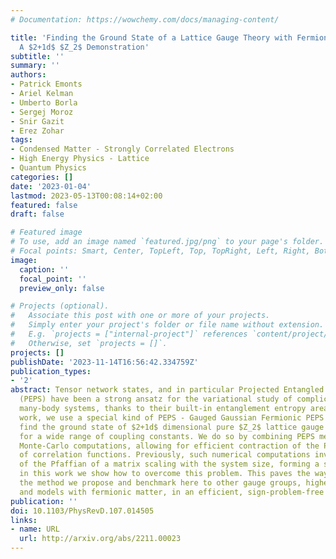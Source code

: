 ```yaml
---
# Documentation: https://wowchemy.com/docs/managing-content/

title: 'Finding the Ground State of a Lattice Gauge Theory with Fermionic Tensor Networks:
  A $2+1d$ $Z_2$ Demonstration'
subtitle: ''
summary: ''
authors:
- Patrick Emonts
- Ariel Kelman
- Umberto Borla
- Sergej Moroz
- Snir Gazit
- Erez Zohar
tags:
- Condensed Matter - Strongly Correlated Electrons
- High Energy Physics - Lattice
- Quantum Physics
categories: []
date: '2023-01-04'
lastmod: 2023-05-13T00:08:14+02:00
featured: false
draft: false

# Featured image
# To use, add an image named `featured.jpg/png` to your page's folder.
# Focal points: Smart, Center, TopLeft, Top, TopRight, Left, Right, BottomLeft, Bottom, BottomRight.
image:
  caption: ''
  focal_point: ''
  preview_only: false

# Projects (optional).
#   Associate this post with one or more of your projects.
#   Simply enter your project's folder or file name without extension.
#   E.g. `projects = ["internal-project"]` references `content/project/deep-learning/index.md`.
#   Otherwise, set `projects = []`.
projects: []
publishDate: '2023-11-14T16:56:42.334759Z'
publication_types:
- '2'
abstract: Tensor network states, and in particular Projected Entangled Pair States
  (PEPS) have been a strong ansatz for the variational study of complicated quantum
  many-body systems, thanks to their built-in entanglement entropy area law. In this
  work, we use a special kind of PEPS - Gauged Gaussian Fermionic PEPS (GGFPEPS) to
  find the ground state of $2+1d$ dimensional pure $Z_2$ lattice gauge theories
  for a wide range of coupling constants. We do so by combining PEPS methods with
  Monte-Carlo computations, allowing for efficient contraction of the PEPS and computation
  of correlation functions. Previously, such numerical computations involved the calculation
  of the Pfaffian of a matrix scaling with the system size, forming a severe bottleneck;
  in this work we show how to overcome this problem. This paves the way for applying
  the method we propose and benchmark here to other gauge groups, higher dimensions,
  and models with fermionic matter, in an efficient, sign-problem-free way.
publication: ''
doi: 10.1103/PhysRevD.107.014505
links:
- name: URL
  url: http://arxiv.org/abs/2211.00023
---
```

